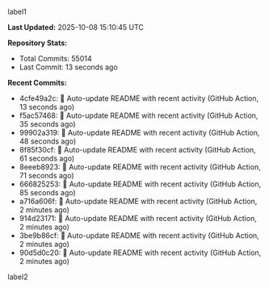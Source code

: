 
label1 
<!-- ACTIVITY_START -->
**Last Updated:** 2025-10-08 15:10:45 UTC

**Repository Stats:**
- Total Commits: 55014
- Last Commit: 13 seconds ago

**Recent Commits:**
- 4cfe49a2c: 🤖 Auto-update README with recent activity (GitHub Action, 13 seconds ago)
- f5ac57468: 🤖 Auto-update README with recent activity (GitHub Action, 35 seconds ago)
- 99902a319: 🤖 Auto-update README with recent activity (GitHub Action, 48 seconds ago)
- 8f85f30cf: 🤖 Auto-update README with recent activity (GitHub Action, 61 seconds ago)
- 8eeeb8923: 🤖 Auto-update README with recent activity (GitHub Action, 71 seconds ago)
- 666825253: 🤖 Auto-update README with recent activity (GitHub Action, 85 seconds ago)
- a716a606f: 🤖 Auto-update README with recent activity (GitHub Action, 2 minutes ago)
- 914d23171: 🤖 Auto-update README with recent activity (GitHub Action, 2 minutes ago)
- 3be9b86cf: 🤖 Auto-update README with recent activity (GitHub Action, 2 minutes ago)
- 90d5d0c20: 🤖 Auto-update README with recent activity (GitHub Action, 2 minutes ago)
<!-- ACTIVITY_END -->

label2
